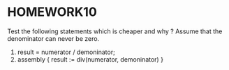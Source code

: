 # HOMEWORK10

Test the following statements which is cheaper and why ?
Assume that the denominator can never be zero.

1.  result = numerator / demoninator;
2.  assembly {
    result := div(numerator, demoninator)
    }
